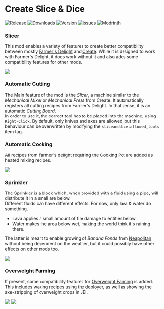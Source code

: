 [FARMERS_DELIGHT]: https://www.curseforge.com/minecraft/mc-mods/farmers-delight
[CREATE]: https://www.curseforge.com/minecraft/mc-mods/create
[OVERWEIGHT_FARMING]: https://www.curseforge.com/minecraft/mc-mods/overweight-farming
[NEAPOLITAN]: https://www.curseforge.com/minecraft/mc-mods/neapolitan
[DOWNLOAD]: https://www.curseforge.com/minecraft/mc-mods/slice-and-dice/files
[CURSEFORGE]: https://www.curseforge.com/minecraft/mc-mods/slice-and-dice
[MODRINTH]: https://modrinth.com/mod/slice-and-dice
[ISSUES]: https://github.com/PssbleTrngle/SliceAndDice/issues

<!-- modrinth_exclude.start -->
# Create Slice &  Dice
[![Release](https://img.shields.io/github/v/release/PssbleTrngle/SliceAndDice?label=Version&sort=semver)][DOWNLOAD]
[![Downloads](http://cf.way2muchnoise.eu/full_slice-and-dice_downloads.svg)][CURSEFORGE]
[![Version](http://cf.way2muchnoise.eu/versions/slice-and-dice.svg)][DOWNLOAD]
[![Issues](https://img.shields.io/github/issues/PssbleTrngle/SliceAndDice?label=Issues)][ISSUES]
[![Modrinth](https://modrinth-utils.vercel.app/api/badge/downloads?id=GmjmRQ0A&logo=true)][MODRINTH]
<!-- modrinth_exclude.end -->

### Slicer

This mod enables a variety of features to create better compatibility between mostly [Farmer's Delight][FARMERS_DELIGHT] and [Create][CREATE].
While it is designed to work with Farmer's Delight, it does work without it and also adds some compatibility features for other mods.

![](https://raw.githubusercontent.com/PssbleTrngle/SliceAndDice/1.18.x/screenshots/slicer.png)

### Automatic Cutting

The Main feature of the mod is the _Slicer_, a machine similar to the _Mechanical Mixer_ or _Mechanical Press_ from Create.
It automatically registers all cutting recipes from Farmer's Delight. In that sense, it is an automatic _Cutting Board_.  
In order to use it, the correct tool has to be placed into the machine, using `Right-Click`. 
By default, only knives and axes are allowed, but this behaviour can be overwritten by modifying the `sliceanddice:allowed_tools` item tag.

### Automatic Cooking

All recipes from Farmer's delight requiring the Cooking Pot are added as heated mixing recipes.

![](https://raw.githubusercontent.com/PssbleTrngle/SliceAndDice/1.18.x/screenshots/cooking.png)

### Sprinkler

The Sprinkler is a block which, when provided with a fluid using a pipe, will distribute it in a small are below.  
Different fluids can have different effects. For now, only lava & water do something.

- Lava applies a small amount of fire damage to entities below 
- Water makes the area below wet, making the world think it's raining there.

The latter is meant to enable growing of _Banana Fonds_ from [Neapolitan][NEAPOLITAN] without being dependent on the weather, but it could possibly have other effects on other mods too.

![](https://raw.githubusercontent.com/PssbleTrngle/SliceAndDice/1.18.x/screenshots/sprinkler.png)

### Overweight Farming

If present, some compatibility features for [Overweight Farming][OVERWEIGHT_FARMING] is added.  
This includes waxing recipes using the deployer, 
as well as showing the axe-stripping of overweight crops in JEI.

![](https://raw.githubusercontent.com/PssbleTrngle/SliceAndDice/1.18.x/screenshots/strip.png)
![](https://raw.githubusercontent.com/PssbleTrngle/SliceAndDice/1.18.x/screenshots/wax.png)
